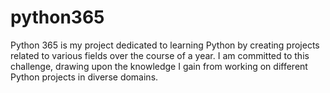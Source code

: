 # python365
Python 365 is my project dedicated to learning Python by creating projects related to various fields over the course of a year. 
I am committed to this challenge, drawing upon the knowledge I gain from working on different Python projects in diverse domains.
